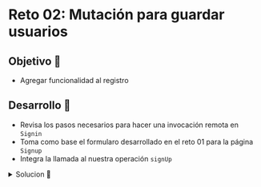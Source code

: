 # Reto 02: Mutación para guardar usuarios

## Objetivo 🎯

* Agregar funcionalidad al registro

## Desarrollo 📝

* Revisa los pasos necesarios para hacer una invocación remota en `Signin`
* Toma como base el formularo desarrollado en el reto 01 para la página `Signup`
* Integra la llamada al nuestra operación `signUp`

<details>
	<summary>Solucion 🔖</summary>

```js
import { useState } from "react";
import { Link } from "react-router-dom";
import { gql, useMutation } from "@apollo/client";

const signupMutationGQL = gql`
mutation signUp($name: String, $lastname: String, $email: String!, $password: String!) {
  signUp(
    input: {
      name: $name
      lastname: $lastname
      email: $email
      password: $password
    }
  ) {
    name
    lastname
    email
  }
}
`;

export const Signup = () => {
  const [name, setName] = useState("");
  const [lastname, setLastname] = useState("");
  const [email, setEmail] = useState("");
  const [password, setPassword] = useState("");

  const [mutateFunction, { data, loading, error }] = useMutation(signupMutationGQL, {
    onError: (err) => {
      console.log("API error", err)
      localStorage.removeItem("token");
    },
  });

  const handleSignup = async (e) => {
    e.preventDefault();
    mutateFunction({ variables: { name, lastname, email, password } });
  };

  return (
    <div>
      <form onSubmit={handleSignup}>
        <h3>Sign up</h3>
        <input
          type="text"
          placeholder="nombre"
          value={name}
          onChange={(e) => setName(e.target.value)}
        />
        <input
          type="text"
          placeholder="apellido"
          value={lastname}
          onChange={(e) => setLastname(e.target.value)}
        />
        <input
          type="text"
          placeholder="email"
          value={email}
          onChange={(e) => setEmail(e.target.value)}
        />
        <input
          type="password"
          placeholder="password"
          value={password}
          onChange={(e) => setPassword(e.target.value)}
        />
        <button type="submit">Sign up</button>
      </form>

      {data &&
        <small>Usuario {data.signUp.email} registrado con éxito <Link to={"/signin"}>Ingresar</Link></small>
      }

      {error &&
        <small>error al tratar de registrar a {email}</small>
      }
    </div>
  );
};
```
</details>

